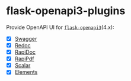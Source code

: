 # flask-openapi3-plugins

Provide OpenAPI UI for [`flask-openapi3`](https://github.com/luolingchun/flask-openapi3)(4.x):

- [x] [Swagger](https://github.com/swagger-api/swagger-ui)
- [x] [Redoc](https://github.com/Redocly/redoc)
- [x] [RapiDoc](https://github.com/rapi-doc/RapiDoc)
- [x] [RapiPdf](https://mrin9.github.io/RapiPdf/)
- [x] [Scalar](https://github.com/scalar/scalar)
- [x] [Elements](https://github.com/stoplightio/elements)
